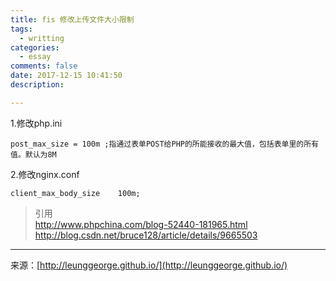 ```yaml
---
title: fis 修改上传文件大小限制
tags:
  - writting
categories:
  - essay
comments: false
date: 2017-12-15 10:41:50
description:

---
```



1.修改php.ini  

  ```
  post_max_size = 100m ;指通过表单POST给PHP的所能接收的最大值，包括表单里的所有值。默认为8M
  ```
  
2.修改nginx.conf

  ```
  client_max_body_size    100m;    
  ```
  
    



> 引用  
> http://www.phpchina.com/blog-52440-181965.html  
> http://blog.csdn.net/bruce128/article/details/9665503


---
<link rel="stylesheet" href="http://yandex.st/highlightjs/6.1/styles/default.min.css">
<script src="http://yandex.st/highlightjs/6.1/highlight.min.js"></script>
<script>
hljs.tabReplace = ' ';
hljs.initHighlightingOnLoad();
</script>


来源：[http://leunggeorge.github.io/](http://leunggeorge.github.io/)  
